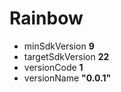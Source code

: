# Rainbow
* minSdkVersion __9__
* targetSdkVersion __22__
* versionCode __1__
* versionName __"0.0.1"__

